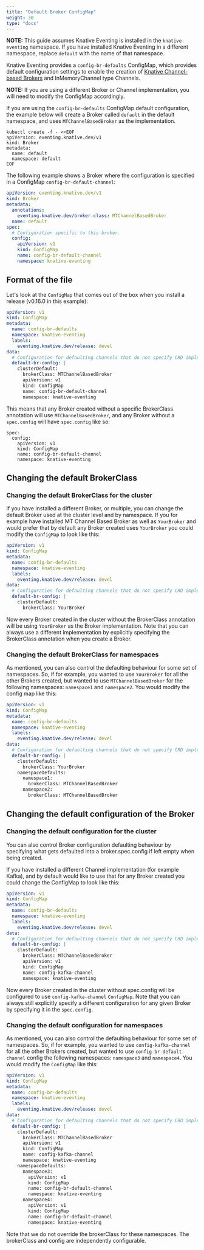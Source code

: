 ```yaml
---
title: "Default Broker ConfigMap"
weight: 30
type: "docs"
---
```


**NOTE:** This guide assumes Knative Eventing is installed in the `knative-eventing` namespace. If you have installed Knative Eventing in a different namespace, replace `default` with the name of that namespace.

Knative Eventing provides a `config-br-defaults` ConfigMap, which provides default configuration settings to enable the creation of [Knative Channel-based Brokers](./_index.md) and InMemoryChannel type Channels.
<!-- TODO: Add link to Channel docs-->
**NOTE:** If you are using a different Broker or Channel implementation, you will need to modify the ConfigMap accordingly.

If you are using the `config-br-defaults` ConfigMap default configuration, the example below will create a Broker called `default` in the default namespace, and uses `MTChannelBasedBroker` as the
implementation.

```shell
kubectl create -f - <<EOF
apiVersion: eventing.knative.dev/v1
kind: Broker
metadata:
  name: default
  namespace: default
EOF
```

The following example shows a Broker where the configuration is specified in a ConfigMap `config-br-default-channel`:

```yaml
apiVersion: eventing.knative.dev/v1
kind: Broker
metadata:
  annotations:
    eventing.knative.dev/broker.class: MTChannelBasedBroker
  name: default
spec:
  # Configuration specific to this broker.
  config:
    apiVersion: v1
    kind: ConfigMap
    name: config-br-default-channel
    namespace: knative-eventing
```

## Format of the file

Let's look at the `ConfigMap` that comes out of the box when you install a
release (v0.16.0 in this example):

```yaml
apiVersion: v1
kind: ConfigMap
metadata:
  name: config-br-defaults
  namespace: knative-eventing
  labels:
    eventing.knative.dev/release: devel
data:
  # Configuration for defaulting channels that do not specify CRD implementations.
  default-br-config: |
    clusterDefault:
      brokerClass: MTChannelBasedBroker
      apiVersion: v1
      kind: ConfigMap
      name: config-br-default-channel
      namespace: knative-eventing
```

This means that any Broker created without a specific BrokerClass annotation
will use `MTChannelBasedBroker`, and any Broker without a `spec.config`
will have `spec.config` like so:

```
spec:
  config:
    apiVersion: v1
    kind: ConfigMap
    name: config-br-default-channel
    namespace: knative-eventing
```

## Changing the default BrokerClass

### Changing the default BrokerClass for the cluster

If you have installed a different Broker, or multiple, you can change the
default Broker used at the cluster level and by namespace. If you for example
have installed MT Channel Based Broker as well as `YourBroker` and would prefer
that by default any Broker created uses `YourBroker` you could modify the
`ConfigMap` to look like this:

```yaml
apiVersion: v1
kind: ConfigMap
metadata:
  name: config-br-defaults
  namespace: knative-eventing
  labels:
    eventing.knative.dev/release: devel
data:
  # Configuration for defaulting channels that do not specify CRD implementations.
  default-br-config: |
    clusterDefault:
      brokerClass: YourBroker
```

Now every Broker created in the cluster without the BrokerClass annotation will
be using `YourBroker` as the Broker implementation. Note that you can always use
a different implementation by explicitly specifying the BrokerClass annotation
when you create a Broker.

### Changing the default BrokerClass for namespaces

As mentioned, you can also control the defaulting behaviour for some set of
namespaces. So, if for example, you wanted to use `YourBroker` for all the other
Brokers created, but wanted to use `MTChannelBasedBroker` for the following
namespaces: `namespace1` and `namespace2`. You would modify the config map like
this:

```yaml
apiVersion: v1
kind: ConfigMap
metadata:
  name: config-br-defaults
  namespace: knative-eventing
  labels:
    eventing.knative.dev/release: devel
data:
  # Configuration for defaulting channels that do not specify CRD implementations.
  default-br-config: |
    clusterDefault:
      brokerClass: YourBroker
    namespaceDefaults:
      namespace1:
        brokerClass: MTChannelBasedBroker
      namespace2:
        brokerClass: MTChannelBasedBroker
```


## Changing the default configuration of the Broker

### Changing the default configuration for the cluster

You can also control Broker configuration defaulting behaviour by specifying
what gets defaulted into a broker.spec.config if left empty when being created.

If you have installed a different Channel implementation (for example Kafka),
and by default would like to use that for any Broker created you could change
the ConfigMap to look like this:

```yaml
apiVersion: v1
kind: ConfigMap
metadata:
  name: config-br-defaults
  namespace: knative-eventing
  labels:
    eventing.knative.dev/release: devel
data:
  # Configuration for defaulting channels that do not specify CRD implementations.
  default-br-config: |
    clusterDefault:
      brokerClass: MTChannelBasedBroker
      apiVersion: v1
      kind: ConfigMap
      name: config-kafka-channel
      namespace: knative-eventing
```

Now every Broker created in the cluster without spec.config will be configured
to use `config-kafka-channel` `ConfigMap`. Note that you can always still
explicitly specify a different configuration for any given Broker by specifying
it in the `spec.config`.


### Changing the default configuration for namespaces

As mentioned, you can also control the defaulting behaviour for some set of
namespaces. So, if for example, you wanted to use `config-kafka-channel` for all
the other Brokers created, but wanted to use `config-br-default-channel` config
the following namespaces: `namespace3` and `namespace4`. You would modify the
`ConfigMap` like this:


```yaml
apiVersion: v1
kind: ConfigMap
metadata:
  name: config-br-defaults
  namespace: knative-eventing
  labels:
    eventing.knative.dev/release: devel
data:
  # Configuration for defaulting channels that do not specify CRD implementations.
  default-br-config: |
    clusterDefault:
      brokerClass: MTChannelBasedBroker
      apiVersion: v1
      kind: ConfigMap
      name: config-kafka-channel
      namespace: knative-eventing
    namespaceDefaults:
      namespace3:
        apiVersion: v1
        kind: ConfigMap
        name: config-br-default-channel
        namespace: knative-eventing
      namespace4:
        apiVersion: v1
        kind: ConfigMap
        name: config-br-default-channel
        namespace: knative-eventing
```

Note that we do not override the brokerClass for these namespaces. The
brokerClass and config are independently configurable.
